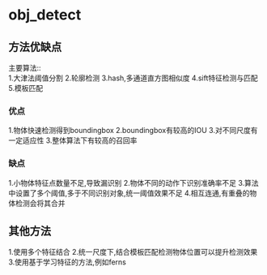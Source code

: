 # obj_detect

## 方法优缺点
主要算法::<br/> 
1.大津法阈值分割
2.轮廓检测
3.hash,多通道直方图相似度
4.sift特征检测与匹配
5.模板匹配
### 优点
1.物体快速检测得到boundingbox
2.boundingbox有较高的IOU
3.对不同尺度有一定适应性
3.整体算法下有较高的召回率
### 缺点
1.小物体特征点数量不足,导致漏识别
2.物体不同的动作下识别准确率不足
3.算法中设置了多个阈值,多于不同识别对象,统一阈值效果不足
4.相互连通,有重叠的物体检测会将其合并
## 其他方法
1.使用多个特征结合
2.统一尺度下,结合模板匹配检测物体位置可以提升检测效果
3.使用基于学习特征的方法,例如ferns

